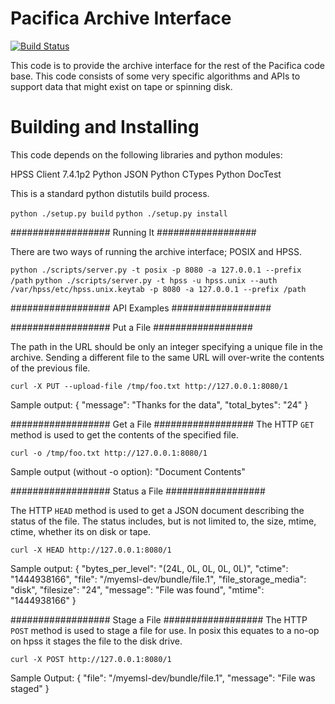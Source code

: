 # Pacifica Archive Interface
[![Build Status](https://travis-ci.org/EMSL-MSC/pacifica-archiveinterface?branch=master)](https://travis-ci.org/EMSL-MSC/pacifica-archiveinterface)

This code is to provide the archive interface for the rest of the
Pacifica code base. This code consists of some very specific algorithms
and APIs to support data that might exist on tape or spinning disk.

# Building and Installing

This code depends on the following libraries and python modules:

HPSS Client 7.4.1p2
Python JSON
Python CTypes
Python DocTest

This is a standard python distutils build process.

`python ./setup.py build`
`python ./setup.py install`

################## Running It ##################

There are two ways of running the archive interface; POSIX and HPSS.

`python ./scripts/server.py -t posix -p 8080 -a 127.0.0.1 --prefix /path`
`python ./scripts/server.py -t hpss -u hpss.unix --auth /var/hpss/etc/hpss.unix.keytab -p 8080 -a 127.0.0.1 --prefix /path`


################## API Examples ##################

################## Put a File ##################

The path in the URL should be only an integer specifying a unique 
file in the archive. Sending a different file to the same URL will
over-write the contents of the previous file.

`curl -X PUT --upload-file /tmp/foo.txt http://127.0.0.1:8080/1`

Sample output:
{
    "message": "Thanks for the data", 
    "total_bytes": "24"
}


################## Get a File ##################
The HTTP `GET` method is used to get the contents
of the specified file.

`curl -o /tmp/foo.txt http://127.0.0.1:8080/1`

Sample output (without -o option):
"Document Contents"

################## Status a File ##################

The HTTP `HEAD` method is used to get a JSON document describing the
status of the file. The status includes, but is not limited to, the
size, mtime, ctime, whether its on disk or tape.

`curl -X HEAD http://127.0.0.1:8080/1`

Sample output:
{
    "bytes_per_level": "(24L, 0L, 0L, 0L, 0L)", 
    "ctime": "1444938166", 
    "file": "/myemsl-dev/bundle/file.1", 
    "file_storage_media": "disk", 
    "filesize": "24", 
    "message": "File was found", 
    "mtime": "1444938166"
}



################## Stage a File ##################
The HTTP `POST` method is used to stage a file for use.  In posix this
equates to a no-op on hpss it stages the file to the disk drive.

`curl -X POST http://127.0.0.1:8080/1`

Sample Output:
{
    "file": "/myemsl-dev/bundle/file.1", 
    "message": "File was staged"
}
